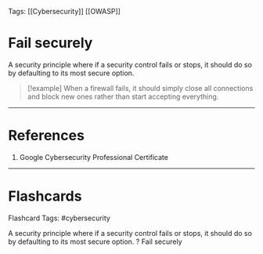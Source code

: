 Tags: [[Cybersecurity]] [[OWASP]]
# Fail securely

A security principle where if a security control fails or stops, it should do so by defaulting to its most secure option.

>[!example] 
> When a firewall fails, it should simply close all connections and block new ones rather than start accepting everything.

---
# References

1. Google Cybersecurity Professional Certificate

---
# Flashcards

Flashcard Tags: #cybersecurity 

A security principle where if a security control fails or stops, it should do so by defaulting to its most secure option.
?
Fail securely